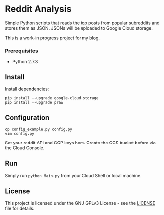 # Reddit Analysis
Simple Python scripts that reads the top posts from popular subreddits and stores them as JSON. JSONs will be uploaded to Google Cloud storage.

This is a work-in progress project for my [blog](https://otter-in-a-suit.com/blog).

### Prerequisites
* Python 2.7.3

## Install
Install dependencies:

```
pip install --upgrade google-cloud-storage
pip install --upgrade praw
```

## Configuration

```
cp config_example.py config.py
vim config.py
```

Set your reddit API and GCP keys here. Create the GCS bucket before via the Cloud Console.

## Run
Simply run `python Main.py` from your Cloud Shell or local machine.


## License
This project is licensed under the GNU GPLv3 License - see the [LICENSE](LICENSE) file for details.